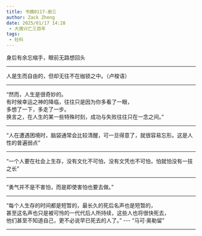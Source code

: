 ```yaml
---
title: 书摘0117-册三
author: Zack Zheng
date: 2025/01/17 14:28
 - 大唐兴亡三百年
tags:
 - 社科
---
```


身后有余忘缩手，眼前无路想回头     

------------------------- 

人是生而自由的，但却无往不在枷锁之中。（卢梭语）     


-------------------------


“然而，人生是很奇妙的。     
有时候幸运之神的降临，往往只是因为你多看了一眼，     
多想了一下，多走了一步。      
换言之，在人生的某一些特殊时刻，成功与失败往往只在一念之间。”    

-------------------------

“人在遭遇困境时，脑袋通常会比较清醒，可一旦得意了，就很容易忘形。这是人性的普遍弱点”      

-------------------------

“一个人要在社会上生存，没有文化不可怕，没有文凭也不可怕，怕就怕没有一技之长”         

-------------------------

“勇气并不是不害怕，而是即使害怕也要去做。”       

-------------------------

“每个人生存的时间都是短暂的，最长久的死后名声也是短暂的，      
甚至这名声也只是被可怜的一代代后人所持续，这些人也将很快死去，       
他们甚至不知道自己，更不必说早已死去的人了。”    --- “马可·奥勒留”          

-------------------------

